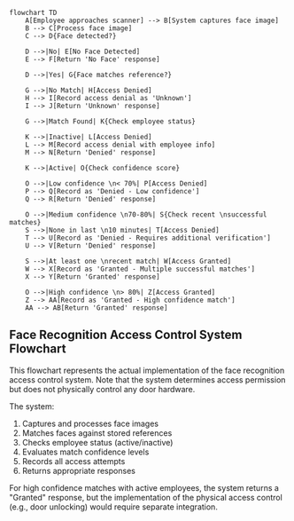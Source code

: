 ```mermaid
flowchart TD
    A[Employee approaches scanner] --> B[System captures face image]
    B --> C[Process face image]
    C --> D{Face detected?}
    
    D -->|No| E[No Face Detected]
    E --> F[Return 'No Face' response]
    
    D -->|Yes| G{Face matches reference?}
    
    G -->|No Match| H[Access Denied]
    H --> I[Record access denial as 'Unknown']
    I --> J[Return 'Unknown' response]
    
    G -->|Match Found| K{Check employee status}
    
    K -->|Inactive| L[Access Denied]
    L --> M[Record access denial with employee info]
    M --> N[Return 'Denied' response]
    
    K -->|Active| O{Check confidence score}
    
    O -->|Low confidence \n< 70%| P[Access Denied]
    P --> Q[Record as 'Denied - Low confidence']
    Q --> R[Return 'Denied' response]
    
    O -->|Medium confidence \n70-80%| S{Check recent \nsuccessful matches}
    S -->|None in last \n10 minutes| T[Access Denied]
    T --> U[Record as 'Denied - Requires additional verification']
    U --> V[Return 'Denied' response]
    
    S -->|At least one \nrecent match| W[Access Granted]
    W --> X[Record as 'Granted - Multiple successful matches']
    X --> Y[Return 'Granted' response]
    
    O -->|High confidence \n> 80%| Z[Access Granted]
    Z --> AA[Record as 'Granted - High confidence match']
    AA --> AB[Return 'Granted' response]
```

## Face Recognition Access Control System Flowchart

This flowchart represents the actual implementation of the face recognition access control system. Note that the system determines access permission but does not physically control any door hardware.

The system:
1. Captures and processes face images
2. Matches faces against stored references
3. Checks employee status (active/inactive)
4. Evaluates match confidence levels
5. Records all access attempts
6. Returns appropriate responses

For high confidence matches with active employees, the system returns a "Granted" response, but the implementation of the physical access control (e.g., door unlocking) would require separate integration. 